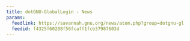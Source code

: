 ```yaml
---
title: dotGNU-GlobalLogin - News
params:
  feedlink: https://savannah.gnu.org/news/atom.php?group=dotgnu-gl
  feedid: f4325f60208f56fcaff1fcb37987603d
---
```

